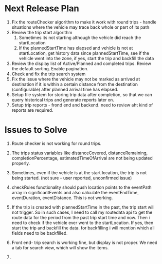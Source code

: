 # Next Release Plan

1. Fix the routeChecker algorithm to make it work with round trips - handle situations where the vehicle may trace back whole or part of its path
2. Review the trip start algorithm
   1. Sometimes its not starting although the vehicle did reach the startLocation
   2. If the plannedStartTime has elapsed and vehicle is not at startLocation, get history data since plannedStartTime, see if the vehicle went into the zone, if yes, start the trip and backfill the data
3. Review the display list of Active/Planned and completed trips. Review the default sorting. Enable pagination.
4. Check and fix the trip search system
5. Fix the issue where the vehicle may not be marked as arrived at destination if it is within a certain distance from the destination (configurable) after planned arrival time has elapsed.
6. Setup file system for storing trip data after completion, so that we can query historical trips and generate reports later on.
7. Setup trip reports - frond end and backend. need to review aht kind of reports are required.



# Issues to Solve

1. Route checker is not working for round trips.
2. The trips status variables like distanceCovered, distanceRemaining, completionPercentage, estimatedTimeOfArrival are not being updated properly.
3. Sometimes, even if the vehicle is at the start location, the trip is not being started. (not sure - user reported, unconfirmed issue)
4. checkRules functionality should push location points to the eventPath array in significantEvents and also calculate the eventEndTime, eventDuration, eventDistance. This is not working.
5. If the trip is created with plannedStartTime in the past, the trip start will not trigger. So in such cases, I need to call my routedata api to get the route data for the period from the past trip start time and now. Then i need to check if the vehicle ever went to the startLocation. If yes, then start the trip and backfill the data. for backfilling i will mention which all fields need to be backfilled.

6. Front end- trip search is working fine, but display is not proper. We need a tab for search view, which will show the items.
7. 

